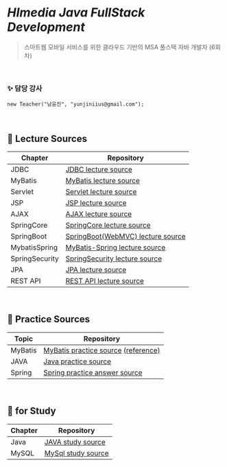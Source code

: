 # _HImedia Java FullStack Development_
>스마트웹 모바일 서비스를 위한 클라우드 기반의 MSA 풀스택 자바 개발자 (6회차)

&nbsp; 

### ✨  담당 강사 

```
new Teacher("남윤진", "yunjiniius@gmail.com");
```

&nbsp; 

## 🔎 Lecture Sources

| Chapter | Repository |
| ------ | ------ |
| JDBC | [JDBC lecture source](https://github.com/HI-2023-JavaFullStack-6/01_JDBC) |
| MyBatis | [MyBatis lecture source](https://github.com/HI-2023-JavaFullStack-6/02_MyBatis) |
| Servlet | [Servlet lecture source](https://github.com/HI-2023-JavaFullStack-6/03_Servlet) |
| JSP | [JSP lecture source](https://github.com/HI-2023-JavaFullStack-6/04_JSP) |
| AJAX | [AJAX lecture source](https://github.com/HI-2023-JavaFullStack-6/05_AJAX) |
| SpringCore | [SpringCore lecture source](https://github.com/HI-2023-JavaFullStack-6/06_SpringCore) |
| SpringBoot | [SpringBoot(WebMVC) lecture source](https://github.com/HI-2023-JavaFullStack-6/07_SpringBoot) |
| MybatisSpring | [MyBatis-Spring lecture source](https://github.com/HI-2023-JavaFullStack-6/08_MybatisSpring) |
| SpringSecurity | [SpringSecurity lecture source](https://github.com/HI-2023-JavaFullStack-6/09_SpringSecurity) |
| JPA | [JPA lecture source](https://github.com/HI-2023-JavaFullStack-6/10_JPA.git) |
| REST API | [REST API lecture source](https://github.com/HI-2023-JavaFullStack-6/11_REST-API.git) |




&nbsp; 

## 🔎 Practice Sources

| Topic | Repository |
| ------ | ------ |
| MyBatis | [MyBatis practice source](https://github.com/HI-2023-JavaFullStack-6/MyBatis_Practice) [(reference)](https://github.com/HI-2023-JavaFullStack-6/MyBatis_Practice_Sample)|
| JAVA | [Java practice source](https://github.com/HI-2023-JavaFullStack-6/JAVA_Practice) |
| Spring | [Spring practice answer source](https://github.com/HI-2023-JavaFullStack-6/Spring_Practice) |

&nbsp; 
 
## 🔎 for Study

| Chapter | Repository |
| ------ | ------ |
| Java | [JAVA study source](https://github.com/HI-2023-JavaFullStack-6/00_JAVA) |
| MySQL | [MySql study source](https://github.com/HI-2023-JavaFullStack-6/00_MySQL) |

 
 
